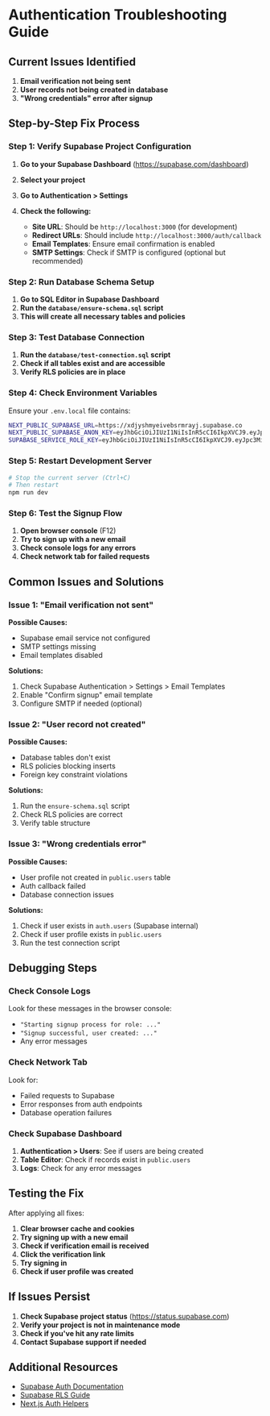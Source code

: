 # Authentication Troubleshooting Guide

## Current Issues Identified

1. **Email verification not being sent**
2. **User records not being created in database**
3. **"Wrong credentials" error after signup**

## Step-by-Step Fix Process

### Step 1: Verify Supabase Project Configuration

1. **Go to your Supabase Dashboard** (https://supabase.com/dashboard)
2. **Select your project**
3. **Go to Authentication > Settings**
4. **Check the following:**

   - **Site URL**: Should be `http://localhost:3000` (for development)
   - **Redirect URLs**: Should include `http://localhost:3000/auth/callback`
   - **Email Templates**: Ensure email confirmation is enabled
   - **SMTP Settings**: Check if SMTP is configured (optional but recommended)

### Step 2: Run Database Schema Setup

1. **Go to SQL Editor in Supabase Dashboard**
2. **Run the `database/ensure-schema.sql` script**
3. **This will create all necessary tables and policies**

### Step 3: Test Database Connection

1. **Run the `database/test-connection.sql` script**
2. **Check if all tables exist and are accessible**
3. **Verify RLS policies are in place**

### Step 4: Check Environment Variables

Ensure your `.env.local` file contains:

```bash
NEXT_PUBLIC_SUPABASE_URL=https://xdjyshmyeivebsrmrayj.supabase.co
NEXT_PUBLIC_SUPABASE_ANON_KEY=eyJhbGciOiJIUzI1NiIsInR5cCI6IkpXVCJ9.eyJpc3MiOiJzdXBhYmFzZSIsInJlZiI6InhkanlzaG15ZWl2ZWJzcm1yYXlqIiwicm9sZSI6ImFub24iLCJpYXQiOjE3NTQzMDQ2NzAsImV4cCI6MjA2OTg4MDY3MH0.B8qmQTcGKO3F3-BB19V36cTT6HUllN4S6LLaE7KbtCk
SUPABASE_SERVICE_ROLE_KEY=eyJhbGciOiJIUzI1NiIsInR5cCI6IkpXVCJ9.eyJpc3MiOiJzdXBhYmFzZSIsInJlZiI6InhkanlzaG15ZWl2ZWJzcm1yYXlqIiwicnNlcnZpY2Vfcm9sZSIsImlhdCI6MTc1NDMwNDY3MCwiZXhwIjoyMDY5ODgwNjcwfQ.dbqMB49qQmYFuXhCWts89rUFmkahX0-FeZ26R-YYz6U
```

### Step 5: Restart Development Server

```bash
# Stop the current server (Ctrl+C)
# Then restart
npm run dev
```

### Step 6: Test the Signup Flow

1. **Open browser console** (F12)
2. **Try to sign up with a new email**
3. **Check console logs for any errors**
4. **Check network tab for failed requests**

## Common Issues and Solutions

### Issue 1: "Email verification not sent"

**Possible Causes:**
- Supabase email service not configured
- SMTP settings missing
- Email templates disabled

**Solutions:**
1. Check Supabase Authentication > Settings > Email Templates
2. Enable "Confirm signup" email template
3. Configure SMTP if needed (optional)

### Issue 2: "User record not created"

**Possible Causes:**
- Database tables don't exist
- RLS policies blocking inserts
- Foreign key constraint violations

**Solutions:**
1. Run the `ensure-schema.sql` script
2. Check RLS policies are correct
3. Verify table structure

### Issue 3: "Wrong credentials error"

**Possible Causes:**
- User profile not created in `public.users` table
- Auth callback failed
- Database connection issues

**Solutions:**
1. Check if user exists in `auth.users` (Supabase internal)
2. Check if user profile exists in `public.users`
3. Run the test connection script

## Debugging Steps

### Check Console Logs

Look for these messages in the browser console:
- `"Starting signup process for role: ..."`
- `"Signup successful, user created: ..."`
- Any error messages

### Check Network Tab

Look for:
- Failed requests to Supabase
- Error responses from auth endpoints
- Database operation failures

### Check Supabase Dashboard

1. **Authentication > Users**: See if users are being created
2. **Table Editor**: Check if records exist in `public.users`
3. **Logs**: Check for any error messages

## Testing the Fix

After applying all fixes:

1. **Clear browser cache and cookies**
2. **Try signing up with a new email**
3. **Check if verification email is received**
4. **Click the verification link**
5. **Try signing in**
6. **Check if user profile was created**

## If Issues Persist

1. **Check Supabase project status** (https://status.supabase.com)
2. **Verify your project is not in maintenance mode**
3. **Check if you've hit any rate limits**
4. **Contact Supabase support if needed**

## Additional Resources

- [Supabase Auth Documentation](https://supabase.com/docs/guides/auth)
- [Supabase RLS Guide](https://supabase.com/docs/guides/auth/row-level-security)
- [Next.js Auth Helpers](https://supabase.com/docs/guides/auth/auth-helpers/nextjs)
